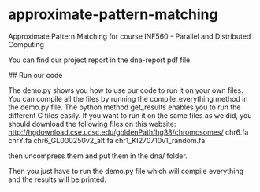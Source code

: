 # approximate-pattern-matching
Approximate Pattern Matching for course INF560 -  Parallel and Distributed Computing

You can find our project report in the dna-report pdf file.


## Run our code

The demo.py shows you how to use our code to run it on your own files. You can compile all the files by running the compile_everything method in the demo.py file. The python method get_results enables you to run the different C files easily. If you want to run it on the same files as we did, you should download the following files on this website:
http://hgdownload.cse.ucsc.edu/goldenPath/hg38/chromosomes/
chr6.fa
chrY.fa
chr6_GL000250v2_alt.fa
chr1_KI270710v1_random.fa

then uncompress them and put them in the dna/ folder.

Then you just have to run the demo.py file which will compile everything and the results will be printed.
